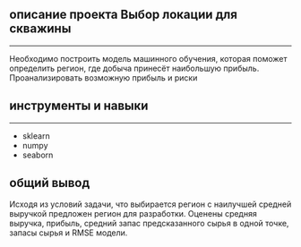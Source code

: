## описание проекта **Выбор локации для скважины**
-----

Необходимо построить модель машинного обучения, которая поможет определить регион, где добыча принесёт наибольшую прибыль. Проанализировать возможную прибыль и риски


## инструменты и навыки
-----
* sklearn 
* numpy
* seaborn

## общий вывод
Исходя из условий задачи, что выбирается регион с наилучшей средней выручкой предложен регион для разработки. Оценены средняя выручка, прибыль, средний запас предсказанного сырья в одной точке, запасы сырья и RMSE модели.
